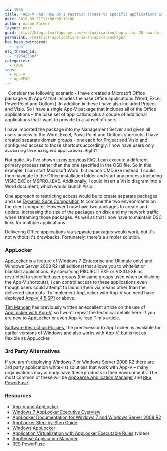 ```yaml
---
id: 1905
title: 'App-V FAQ: How do I restrict access to specific applications in an App-V package?'
date: 2010-09-21T11:00:00+10:00
author: Aaron Parker
layout: post
guid: http://blog.stealthpuppy.com/virtualisation/app-v-faq-28-how-do-i-restrict-access-to-specific-applications-in-an-app-v-package/
permalink: /restrict-applications-in-an-app-v-package/
has_been_twittered:
  - 'yes'
dsq_thread_id:
  - "195425607"
categories:
  - FAQs
tags:
  - App-V
  - AppVFAQ
---
```

<img style="margin: 0px 10px 5px 0px; display: inline;" src="{{site.baseurl}}/media/2010/06/AppVFAQLogo.png" alt="" align="left" />Consider the following scenario - I have created a Microsoft Office package with App-V that includes the base Office applications (Word, Excel, PowerPoint and Outlook). In addition to these I have also included Project and Visio. So I have a single App-V package that includes all of the Office applications – the base set of applications plus a couple of additional applications that I want to provide to a subset of users.

I have imported the package into my Management Server and given all users access to the Word, Excel, PowerPoint and Outlook shortcuts. I have created separate domain groups - one each for Project and Visio and configured access to those shortcuts accordingly. I now have users only accessing their assigned applications. Right?

Not quite. As I've shown [in my previous FAQ]({{site.baseurl}}/virtualisation/app-v-faq-27-how-do-i-get-an-application-into-the-app-v-bubble-for-troubleshooting), I can execute a different primary process rather than the one specified in the OSD file. So in this example, I can start Microsoft Word, but launch CMD.exe instead. I could then navigate to the Office installation folder and start any process including VISIO.EXE or MSPROJ.EXE. Additionally, I could insert a Visio diagram into a Word document, which would launch Visio.

One approach to restricting access would be to create separate packages and use [Dynamic Suite Composition](http://technet.microsoft.com/en-us/library/cc843662.aspx) to combine the two environments on the client computer. However I now have two packages to create and update, increasing the size of the packages on disk and my network traffic when streaming those packages. As well as that I now have to maintain DSC links for multiple applications.

Delivering Office applications via separate packages would work, but it's not without it's drawbacks. Fortunately, there's a simpler solution.

### AppLocker

[AppLocker](http://technet.microsoft.com/en-us/library/dd548340(WS.10).aspx) is a feature of Windows 7 (Enterprise and Ultimate only) and Windows Server 2008 R2 (all editions) that allows you to whitelist or blacklist applications. By specifying PROJECT.EXE or VISIO.EXE as restricted to specified user groups (the same groups used when publishing the App-V shortcuts), I can control access to these applications even though users could attempt to launch them via means other than the delivered shortcuts. To implement AppLocker with App-V you need have deployed [App-V 4.5 SP1](http://support.microsoft.com/kb/976338/) or above.

[Tim Mangan](http://tmurgent.com/TMBlog/) has previously written an excellent article on the use of [AppLocker with App-V](http://www.brianmadden.com/blogs/timmangan/archive/2009/10/28/AppV-and-AppLocker.aspx), so I won't repeat the technical details here. If you are new to AppLocker or even App-V, read Tim's article.

[Software Restriction Policies](http://technet.microsoft.com/en-us/library/bb457006.aspx), the predecessor to AppLocker, is available for earlier versions of Windows and also works with App-V, but is not as flexible as AppLocker.

### 3rd Party Alternatives

If you aren't deploying Windows 7 or Windows Server 2008 R2 there are 3rd party application white-list solutions that work with App-V – many organisations may already have these products in their environments. The most common of these will be [AppSense Application Manager](http://www.appsense.com/products/applicationmanager.aspx) and [RES PowerFuse](http://www.ressoftware.com/pagina/72/res-powerfuse.aspx).

### Resources

  * [App-V and AppLocker](http://www.brianmadden.com/blogs/timmangan/archive/2009/10/28/AppV-and-AppLocker.aspx)
  * [Windows 7 AppLocker Executive Overview](http://technet.microsoft.com/en-us/library/dd548340(WS.10).aspx)
  * [AppLocker Documentation for Windows 7 and Windows Server 2008 R2](http://technet.microsoft.com/en-us/library/dd723678(WS.10).aspx)
  * [AppLocker Step-by-Step Guide](http://technet.microsoft.com/en-us/library/dd723686(WS.10).aspx)
  * [Windows AppLocker](http://technet.microsoft.com/en-us/library/dd759117.aspx)
  * [Application Virtualization with AppLocker Executable Rules](http://technet.microsoft.com/en-us/windows/ee532032.aspx) (video)
  * [AppSense Application Manager](http://www.appsense.com/products/applicationmanager.aspx)
  * [RES PowerFuse](http://www.ressoftware.com/pagina/72/res-powerfuse.aspx)